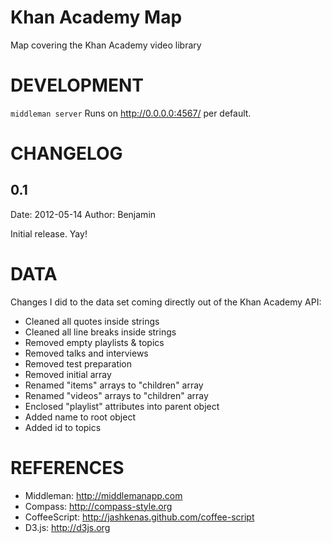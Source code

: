 Khan Academy Map
================

Map covering the Khan Academy video library

DEVELOPMENT
=============

<code>middleman server</code>
Runs on http://0.0.0.0:4567/ per default.

CHANGELOG
=========

0.1
---
Date: 2012-05-14
Author: Benjamin

Initial release. Yay!

DATA
=========
Changes I did to the data set coming directly out of the Khan Academy API:
* Cleaned all quotes inside strings
* Cleaned all line breaks inside strings
* Removed empty playlists & topics
* Removed talks and interviews
* Removed test preparation
* Removed initial array
* Renamed "items" arrays to "children" array
* Renamed "videos" arrays to "children" array
* Enclosed "playlist" attributes into parent object
* Added name to root object
* Added id to topics

REFERENCES
==========

* Middleman:    http://middlemanapp.com
* Compass:      http://compass-style.org
* CoffeeScript: http://jashkenas.github.com/coffee-script
* D3.js: 				http://d3js.org